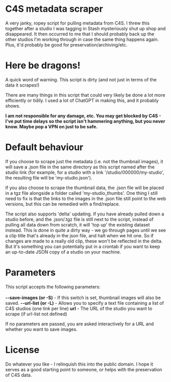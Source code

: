 # C4S metadata scraper
A very janky, ropey script for pulling metadata from C4S. I threw this together after a studio I was tagging in Stash mysteriously shut up shop and disappeared. It then occurred to me that I should probably back up the other studios I'm working through in case the same thing happens again. Plus, it'd probably be good for preservation/archiving/etc.

# Here be dragons!
A quick word of warning. This script is dirty (and not just in terms of the data it scrapes!)

There are many things in this script that could very likely be done a lot more efficiently or tidily. I used a lot of ChatGPT in making this, and it probably shows.

**I am not responsible for any damage, etc. You may get blocked by C4S - I've put time delays so the script isn't hammering anything, but you never know. Maybe pop a VPN on just to be safe.**

# Default behaviour
If you choose to scrape just the metadata (i.e. not the thumbnail images), it will save a .json file in the same directory as this script named after the studio link (for example, for a studio with a link '/studio/000000/my-studio', the resulting file will be 'my-studio.json').

If you also choose to scrape the thumbnail data, the .json file will be placed in a tgz file alongside a folder called 'my-studio_thumbs'. One thing I still need to fix is that the links to the images in the .json file still point to the web versions, but this can be remedied with a find/replace.

The script also supports 'delta' updating. If you have already pulled down a studio before, and the .json/.tgz file is still next to the script, instead of pulling all data down from scratch, it will 'top up' the existing dataset instead. This is done in quite a dirty way - we go through pages until we see a clip title that's already in the json file, and halt when we hit one. So if changes are made to a really old clip, these won't be reflected in the delta. But it's something you can potentially put in a crontab if you want to keep an up-to-date JSON copy of a studio on your machine.

# Parameters
This script accepts the following parameters:\
\
**--save-images (or -S)** - If this switch is set, thumbnail images will also be saved.
**--url-list (or -L)** - Allows you to specify a text file containing a list of C4S studios (one link per line)
**url** - The URL of the studio you want to scrape (if url-list not defined)

If no parameters are passed, you are asked interactively for a URL and whether you want to save images.

# License
Do whatever you like - I relinquish this into the public domain. I hope it serves as a good starting point to someone, or helps with the preservation of C4S data.
